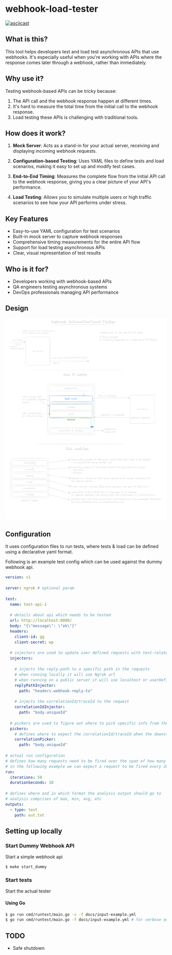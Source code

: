 # webhook-load-tester

[![asciicast](https://asciinema.org/a/677396.svg)](https://asciinema.org/a/677396)

## What is this?

This tool helps developers test and load test asynchronous APIs that use webhooks. It's especially useful when you're working with APIs where the response comes later through a webhook, rather than immediately.

## Why use it?

Testing webhook-based APIs can be tricky because:
1. The API call and the webhook response happen at different times.
2. It's hard to measure the total time from the initial call to the webhook response.
3. Load testing these APIs is challenging with traditional tools.

## How does it work?

1. **Mock Server**: Acts as a stand-in for your actual server, receiving and displaying incoming webhook requests.

2. **Configuration-based Testing**: Uses YAML files to define tests and load scenarios, making it easy to set up and modify test cases.

3. **End-to-End Timing**: Measures the complete flow from the initial API call to the webhook response, giving you a clear picture of your API's performance.

4. **Load Testing**: Allows you to simulate multiple users or high traffic scenarios to see how your API performs under stress.

## Key Features

- Easy-to-use YAML configuration for test scenarios
- Built-in mock server to capture webhook responses
- Comprehensive timing measurements for the entire API flow
- Support for load testing asynchronous APIs
- Clear, visual representation of test results

## Who is it for?

- Developers working with webhook-based APIs
- QA engineers testing asynchronous systems
- DevOps professionals managing API performance

## Design

![Overview](docs/overview.png "Overview of design")

## Configuration 

It uses configuration files to run tests, where tests & load can be defined using a declarative yaml format.

Following is an example test config which can be used against the dummy webhook api.

```yaml
version: v1

server: ngrok # optional param

test:
  name: test-api-1
  
  # details about api which needs to be tested
  url: http://localhost:8080/
  body: "{\"message\": \"ok\"}"
  headers:
    client-id: gg
    client-secret: wp
  
  # injectors are used to update user defined requests with test-related variables
  injectors:

    # injects the reply-path to a specific path in the requests
    # when running locally it will use Ngrok url
    # when running on a public server it will use localhost or userDefinedHost
    replyPathInjector:
      path: "headers.webhook-reply-to"
    
    # injects the correlationId/traceId to the request
    correlationIdInjector:
      path: "body.uniqueId"

  # pickers are used to figure out where to pick specific info from the response
  pickers:
    # defines where to expect the correlationId/traceId when the downstream gives a callback
    correlationPicker:
      path: "body.uniqueId"

# actual run configuration 
# defines how many requests need to be fired over the span of how many seconds
# in the following example we can expect a request to be fired every 200ms (10s/50r)
run:
  iterations: 50
  durationSeconds: 10

# defines where and in which format the analysis output should go to
# analysis comprises of max, min, avg, etc
outputs:
  - type: text
    path: out.txt
```

## Setting up locally

### Start Dummy Webhook API 

Start a simple webhook api

```bash
$ make start_dummy
```

### Start tests  

Start the actual tester

#### Using Go

```bash
$ go run cmd/runtest/main.go -v -f docs/input-example.yml
$ go run cmd/runtest/main.go -f docs/input-example.yml # for verbose output
```

## TODO

- Safe shutdown
